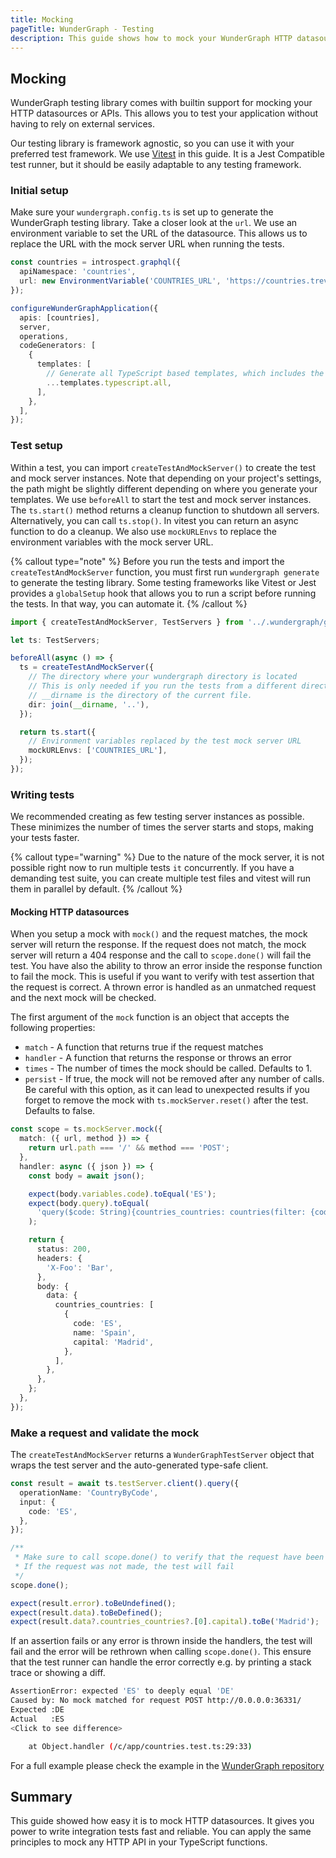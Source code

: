 ```yaml
---
title: Mocking
pageTitle: WunderGraph - Testing
description: This guide shows how to mock your WunderGraph HTTP datasources or APIs
---
```


## Mocking

WunderGraph testing library comes with builtin support for mocking your HTTP datasources or APIs.
This allows you to test your application without having to rely on external services.

Our testing library is framework agnostic, so you can use it with your preferred test
framework. We use [Vitest](https://vitest.dev/) in this guide. It is a Jest Compatible test runner, but it should be easily adaptable to any testing framework.

### Initial setup

Make sure your `wundergraph.config.ts` is set up to generate the WunderGraph testing library. Take a closer look at the `url`. We use an environment variable to set the URL of the datasource. This allows us to replace the URL with the mock server URL when running the tests.

```typescript
const countries = introspect.graphql({
  apiNamespace: 'countries',
  url: new EnvironmentVariable('COUNTRIES_URL', 'https://countries.trevorblades.com/'),
});

configureWunderGraphApplication({
  apis: [countries],
  server,
  operations,
  codeGenerators: [
    {
      templates: [
        // Generate all TypeScript based templates, which includes the testing library
        ...templates.typescript.all,
      ],
    },
  ],
});
```

### Test setup

Within a test, you can import `createTestAndMockServer()` to create the test and mock server instances.
Note that depending on your project's settings, the path might be slightly different depending on where you generate your templates.
We use `beforeAll` to start the test and mock server instances. The `ts.start()` method returns a cleanup function to shutdown all servers. Alternatively, you can call `ts.stop()`.
In vitest you can return an async function to do a cleanup. We also use `mockURLEnvs` to replace the environment variables with the mock server URL.

{% callout type="note" %}
Before you run the tests and import the `createTestAndMockServer` function, you must first run `wundergraph generate` to generate the testing library.
Some testing frameworks like Vitest or Jest provides a `globalSetup` hook that allows you to run a script before running the tests. In that way, you can automate it.
{% /callout %}

```ts
import { createTestAndMockServer, TestServers } from '../.wundergraph/generated/testing';

let ts: TestServers;

beforeAll(async () => {
  ts = createTestAndMockServer({
    // The directory where your wundergraph directory is located
    // This is only needed if you run the tests from a different directory than your wundergraph directory
    // __dirname is the directory of the current file.
    dir: join(__dirname, '..'),
  });

  return ts.start({
    // Environment variables replaced by the test mock server URL
    mockURLEnvs: ['COUNTRIES_URL'],
  });
});
```

### Writing tests

We recommended creating as few testing server instances as possible. These minimizes the number of times the server starts and stops, making your tests faster.

{% callout type="warning" %}
Due to the nature of the mock server, it is not possible right now to run multiple tests `it` concurrently.
If you have a demanding test suite, you can create multiple test files and vitest will run them in parallel by default.
{% /callout %}

#### Mocking HTTP datasources

When you setup a mock with `mock()` and the request matches, the mock server will return the response. If the request does not match, the mock server will return a 404 response and the call to `scope.done()` will fail the test.
You have also the ability to throw an error inside the response function to fail the mock. This is useful if you want to verify with test assertion that the request is correct. A thrown error is handled as an unmatched request and the next mock will be checked.

The first argument of the `mock` function is an object that accepts the following properties:

- `match` - A function that returns true if the request matches
- `handler` - A function that returns the response or throws an error
- `times` - The number of times the mock should be called. Defaults to 1.
- `persist` - If true, the mock will not be removed after any number of calls. Be careful with this option, as it can lead to unexpected results if you forget to remove the mock with `ts.mockServer.reset()` after the test. Defaults to false.

```ts
const scope = ts.mockServer.mock({
  match: ({ url, method }) => {
    return url.path === '/' && method === 'POST';
  },
  handler: async ({ json }) => {
    const body = await json();

    expect(body.variables.code).toEqual('ES');
    expect(body.query).toEqual(
      'query($code: String){countries_countries: countries(filter: {code: {eq: $code}}){code name capital}}'
    );

    return {
      status: 200,
      headers: {
        'X-Foo': 'Bar',
      },
      body: {
        data: {
          countries_countries: [
            {
              code: 'ES',
              name: 'Spain',
              capital: 'Madrid',
            },
          ],
        },
      },
    };
  },
});
```

### Make a request and validate the mock

The `createTestAndMockServer` returns a `WunderGraphTestServer` object that wraps the test server and the auto-generated type-safe client.

```ts
const result = await ts.testServer.client().query({
  operationName: 'CountryByCode',
  input: {
    code: 'ES',
  },
});

/**
 * Make sure to call scope.done() to verify that the request have been made
 * If the request was not made, the test will fail
 */
scope.done();

expect(result.error).toBeUndefined();
expect(result.data).toBeDefined();
expect(result.data?.countries_countries?.[0].capital).toBe('Madrid');
```

If an assertion fails or any error is thrown inside the handlers, the test will fail and the error will be rethrown when calling `scope.done()`. This ensure that the test runner can handle the error correctly e.g. by printing a stack trace or showing a diff.

```bash
AssertionError: expected 'ES' to deeply equal 'DE'
Caused by: No mock matched for request POST http://0.0.0.0:36331/
Expected :DE
Actual   :ES
<Click to see difference>

    at Object.handler (/c/app/countries.test.ts:29:33)
```

For a full example please check the example in the [WunderGraph repository](https://github.com/wundergraph/wundergraph/tree/main/packages/testsuite/apps/mock/test/mock-datasource.test.ts)

## Summary

This guide showed how easy it is to mock HTTP datasources. It gives you power to write integration tests fast and reliable.
You can apply the same principles to mock any HTTP API in your TypeScript functions.
